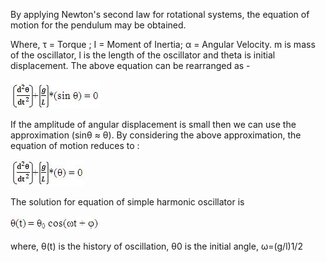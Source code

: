 By applying Newton's second law for rotational systems, the equation of motion for the pendulum may be obtained.


Where, τ = Torque ; I = Moment of Inertia; α = Angular Velocity. m is mass of the oscillator, l is the length of the oscillator and theta is initial displacement. The above equation can be rearranged as -

<img src="images/eq2.JPG"> 
 

If the amplitude of angular displacement is small then we can use the approximation (sinθ ≈ θ). By considering the above approximation, the equation of motion reduces to :

<img src="images/eq3.JPG">
 

The solution for equation of simple harmonic oscillator is

<img src="images/eq4.JPG">
 

where, θ(t) is the history of oscillation, θ0 is the initial angle, ω=(g/l)1/2

